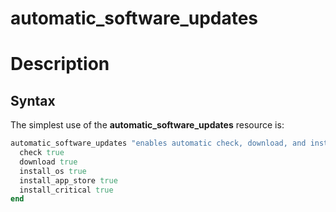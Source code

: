 automatic_software_updates
=====

# Description


Syntax
------

The simplest use of the **automatic_software_updates** resource is:

```ruby
automatic_software_updates "enables automatic check, download, and install of software updates" do
  check true
  download true
  install_os true
  install_app_store true
  install_critical true
end
```
